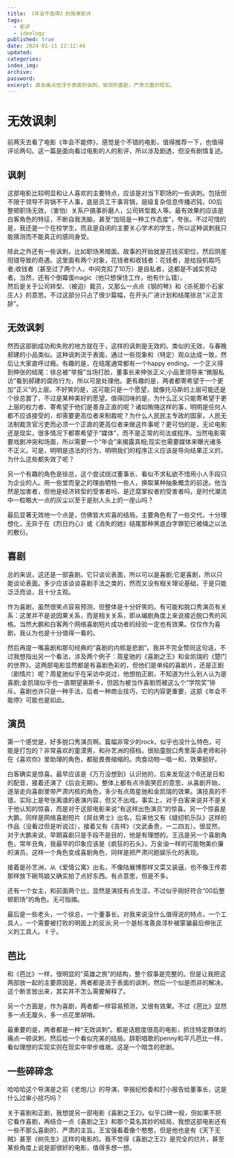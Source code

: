 ```yaml
---
title: 《年会不能停》的简单影评
tags:
  - 影评
  - ideology
published: true
date: 2024-01-11 22:12:44
updated:
categories:
index_img:
archive:
password:
excerpt: 直击痛点但浮于表面的讽刺，愉悦的喜剧，严肃沉重的现实。
---
```


# 无效讽刺

前两天去看了电影《年会不能停》，感觉是个不错的电影，值得推荐一下，也值得评论两句。这一篇是面向看过电影的人的影评，所以涉及剧透，但没有剧情复述。

## 讽刺

这部电影比较明显和让人喜欢的主要特点，应该是对当下职场的一些讽刺。包括但不限于领导不背锅不干人事，底层员工干事背锅，层级复杂信息传播迟钝，00后整顿职场无效，（害怕）关系户搞事折磨人，公司转型裁人等。最有效果的应该是白客角色的特征，不断自我洗脑，甚至“加班是一种工作态度”，夸张。不过可惜的是，我还是一个在校学生，而且是自闭的主要关心学术的学生，所以这种讽刺我只能猜测而不能真正的感同身受。

除此之外还有一些讽刺，比如职场黑暗面。故事的开始就是花钱买职位，然后阴差阳错导致的奇遇。这里面有两个对象，花钱者和收钱者：花钱者，是给投机取巧者;收钱者（甚至过了两个人，中间克扣了10万）是自私者，这都是不诚实劳动者。当然，还有个倒霉蛋magic（他只想保住工作，他有什么错）。  
然后是关于公司转型、（被迫）裁员，又那么一点点《钢的琴》和《杀死那个石家庄人》的意思。不过这部分只占了很少篇幅，在开头广进计划和结尾徐总“义正言辞”。

## 无效讽刺

然而这部剧成功和失败的地方就在于，这样的讽刺是无效的。类似的无效，与春晚郝建的小品类似。这种讽刺流于表面，通过一些现象和（特定）观众达成一致，然后让大家直呼过瘾。有趣的是，在结尾通常都有一个happy ending，一个正义得到伸张的结尾：徐总被“举报”当场打脸，董事长来伸张正义;小品里领导来“微服私访”看到郝建的腐败行为，所以可是处理他。更有趣的是，两者都寄希望于一个更加“正义”的上层。不好笑的是，这可能只是一个愿望，就像托马斯的上层可能还是个徐总罢了，不过是某种美好的愿望。值得回味的是，为什么正义只能寄希望于更上层的权力者、寄希望于他们是善良正直的呢？诸如贿赂这样的事，明明是任何人都不应该接受的，却需要更高位者来制裁呢？为什么人民民主专政的国家，人民无法制裁贪官污吏而必须一个正直的更高位者来做这件事呢？更可怕的是，无论电影还是现实，很多情况下都寄希望于“媒体”，而不是正常的司法或程序。当然电影需要戏剧冲突和场面，所以需要一个“年会”来揭露真相;现实也需要媒体来曝光诸多不正义。可是，明明是违法的行为，明明我们的程序正义应该是导向结果正义的，为什么这些都失效了呢？

另一个有趣的角色是徐总，这个尝试绕过董事长、看似不求私欲不惜用小人手段只为企业的人。用一些堂而皇之的理由牺牲一些人，换取某种抽象概念的前途。他当然是加害者，但他是经济转型的受害者吗，是迂腐掌权者的受害者吗，是时代潮流中一粒略大一点的灰尘以至于是别人头上的一座山吗？

最后显著无效地一个点是，仿佛皆大欢喜的结局。主要角色有了一些交代，十分理想化，无异于在《烈日灼心》或《消失的她》结尾那种黑底白字罪犯已被绳之以法的敷衍。

## 喜剧

总的来说，这还是一部喜剧。它只谈论表面，所以可以是喜剧;它是喜剧，所以只能谈论表面。多少应该谈谈喜剧手法之类的，然而又没有相关理论基础，于是只能泛泛而谈，且十分主观。

作为喜剧，虽然很笑点容易预测，但整体是十分好笑的。有可能和脱口秀演员有关系：这里并不是说因果关系，而是相关关系，即从编剧角度上来说接近脱口秀的风格。当然大鹏和白客两个网络喜剧短片成功者的经验一定也有效果。仅仅作为喜剧，我认为也是十分值得一看的。

然后再提一嘴喜剧和那句经典的“喜剧的内核是悲剧”。我并不完全赞同这句话，不过我想指出另一个看法，涉及两个例子：周星驰的《喜剧之王》和金凯瑞的《楚门的世界》。这两部电影显然都是有喜剧色彩的，但他们是单纯的喜剧片，还是正剧（剧情片）呢？周星驰似乎在采访中说过，他想拍正剧，不知道为什么别人认为是喜剧;金凯瑞似乎也一直期望奥斯卡，但因为被当作喜剧而被这么个“学院奖”排斥。喜剧也许只是一种手法，后者一种商业技巧，它的内容更重要，这部《年会不能停》可能也是如此。

## 演员

第一个感觉是，好多脱口秀演员啊。篇幅非常少的rock，似乎也没什么特色，可能是打包的？非常喜欢的童漠男，和孙艺洲的搭档，很贴童脱口秀里英语老师和孙在《喜欢你》里助理的角色，都挺畏畏缩缩的。肉食动物一唱一和，效果挺好。

白客确实是惊喜。最早应该是《万万没想到》认识他的，后来发现这个B还是日和的配音，接着还演了《后会无期》。整体上都有点冷面笑匠的意思，从喜剧开始，逐渐走向喜剧里带严肃内核的角色，多少有点周星驰和金凯瑞的效果。演技真的不错，实际上是夸张离谱的表演内容，但又不出戏。事实上，对于白客来说并不是关于他认知的惊喜，而是对于这部电影来说“有这样出色演员”的惊喜。另一个惊喜是大鹏，同样是网络喜剧短片《屌丝男士》出名，后来他又有《缝纫机乐队》这样的作品（没看过但是听说过），接着又有《吉祥》（文武香贵，一二四五）。很显然，对于大鹏来说，早期喜剧只是手段不是目的，他是有理想的。王迅是另一个喜剧角色，常年丑角，我最早的印象应该是《疯狂的石头》，万金油一样的可能物美价廉的演员。这样一个角色变成喜剧角色，同样是把严肃问题娱乐化的表现。

接着是孙艺洲，从《爱情公寓》出名，不像陆展博那样又菜又装逼，也不像王传君那样放下碗骂娘又确实拍了点好东西。有点意思，但是不多。

还有一个女主，和前面两个比，显然是演技有点生涩，不过似乎刚好符合“00后整顿职场”的角色。无可指摘。

最后是一些老头，一个徐总，一个董事长。对我来说没什么值得说的特点，一个工具人，一个需要被打败的明面上的反派;另一个是标准善良淳朴被蒙骗最后伸张正义的工具人。彳亍。

## 芭比

和《芭比》一样，很明显的“英雄之旅”的结构，整个叙事是完整的。但是让我把这两部放一起的主要原因是，两者都是流于表面的讽刺，然后一个似是而非的解决。这个断言放出来，其实并不怎么需要解释了。

另一个方面是，作为喜剧，两者都一样容易预测，又很有效果。不过《芭比》显然多一点无厘头，多一点花里胡哨。

最重要的是，两者都是一种“无效讽刺”。都是话题度很高的电影，抓住特定群体的痛点一顿讽刺，然后给一个看似完美的结局。辞职唱歌的penny和平凡芭比一样，看似理想的实现实则在现实中举步维艰。这是一个暗含的悲剧。

## 一些碎碎念

哈哈哈这个导演是之前《老炮儿》的导演，举报纪检委和打小报告给董事长，这是什么过审小技巧吗？

关于喜剧和正剧，我想提另一部电影《喜剧之王2》。似乎口碑一般，但如果不把它看作喜剧，再结合一点《喜剧之王》和那个莫名其妙的结局，我想这部电影还有一些不那么喜剧的、严肃的主旨。王宝强看着像个憨憨，但是他也是有《天下无贼》甚至《树先生》这样的电影的。我不觉得《喜剧之王2》是完全的烂片，甚至某些角度上说是部很好的电影，值得多想一想。
